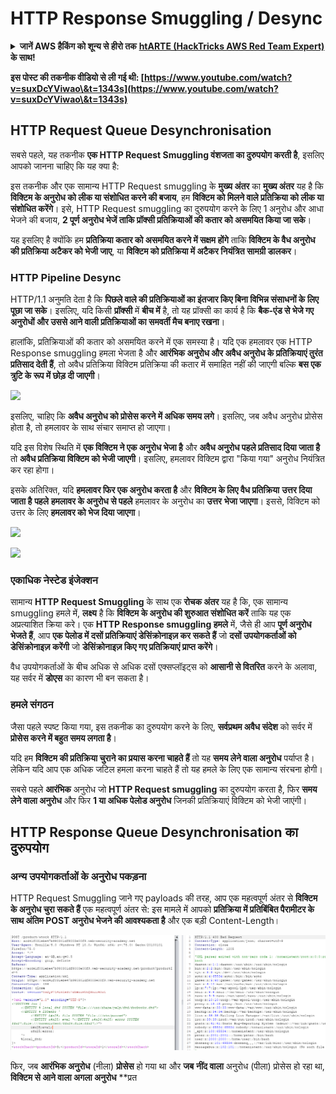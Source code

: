 # HTTP Response Smuggling / Desync

<details>

<summary><strong>जानें AWS हैकिंग को शून्य से हीरो तक</strong> <a href="https://training.hacktricks.xyz/courses/arte"><strong>htARTE (HackTricks AWS Red Team Expert)</strong></a><strong> के साथ!</strong></summary>

HackTricks का समर्थन करने के अन्य तरीके:

* यदि आप चाहते हैं कि आपकी **कंपनी HackTricks में विज्ञापित हो** या **HackTricks को PDF में डाउनलोड** करें तो [**सब्सक्रिप्शन प्लान्स**](https://github.com/sponsors/carlospolop) देखें!
* [**आधिकारिक PEASS & HackTricks स्वैग**](https://peass.creator-spring.com) प्राप्त करें
* हमारा विशेष [**NFTs**](https://opensea.io/collection/the-peass-family) संग्रह, खोजें [**The PEASS Family**](https://opensea.io/collection/the-peass-family)
* **शामिल हों** 💬 [**डिस्कॉर्ड समूह**](https://discord.gg/hRep4RUj7f) या [**टेलीग्राम समूह**](https://t.me/peass) या **हमें** **ट्विटर** 🐦 [**@carlospolopm**](https://twitter.com/hacktricks_live)** पर फॉलो** करें।
* **अपने हैकिंग ट्रिक्स साझा करें** द्वारा PRs सबमिट करके [**HackTricks**](https://github.com/carlospolop/hacktricks) और [**HackTricks Cloud**](https://github.com/carlospolop/hacktricks-cloud) github repos।

</details>

**इस पोस्ट की तकनीक वीडियो से ली गई थी: [https://www.youtube.com/watch?v=suxDcYViwao\&t=1343s](https://www.youtube.com/watch?v=suxDcYViwao\&t=1343s)**


## HTTP Request Queue Desynchronisation

सबसे पहले, यह तकनीक **एक HTTP Request Smuggling वंशजता का दुरुपयोग करती है**, इसलिए आपको जानना चाहिए कि यह क्या है:

इस तकनीक और एक सामान्य HTTP Request smuggling के **मुख्य अंतर** का **मुख्य अंतर** यह है कि **विक्टिम के अनुरोध को लीक या संशोधित करने की बजाय**, हम **विक्टिम को मिलने वाले प्रतिक्रिया को लीक या संशोधित करेंगे**। इसे, HTTP Request smuggling का दुरुपयोग करने के लिए 1 अनुरोध और आधा भेजने की बजाय, **2 पूर्ण अनुरोध भेजें ताकि प्रॉक्सी प्रतिक्रियाओं की कतार को असमयित किया जा सके**।

यह इसलिए है क्योंकि हम **प्रतिक्रिया कतार को असमयित करने में सक्षम होंगे** ताकि **विक्टिम के वैध अनुरोध की प्रतिक्रिया अटैकर को भेजी जाए**, या **विक्टिम को प्रतिक्रिया में अटैकर नियंत्रित सामग्री डालकर**।

### HTTP Pipeline Desync

HTTP/1.1 अनुमति देता है कि **पिछले वाले की प्रतिक्रियाओं का इंतजार किए बिना विभिन्न संसाधनों के लिए पूछा जा सके**। इसलिए, यदि किसी **प्रॉक्सी** में **बीच में** है, तो यह प्रॉक्सी का कार्य है कि **बैक-एंड से भेजे गए अनुरोधों और उससे आने वाली प्रतिक्रियाओं का समवर्ती मैच बनाए रखना**।

हालांकि, प्रतिक्रियाओं की कतार को असमयित करने में एक समस्या है। यदि एक हमलावर एक HTTP Response smuggling हमला भेजता है और **आरंभिक अनुरोध और अवैध अनुरोध के प्रतिक्रियाएं तुरंत प्रतिसाद देती हैं**, तो अवैध प्रतिक्रिया विक्टिम प्रतिक्रिया की कतार में समाहित नहीं की जाएगी बल्कि **बस एक त्रुटि के रूप में छोड़ दी जाएगी**।

![](<../.gitbook/assets/image (635) (1) (1) (1).png>)

इसलिए, चाहिए कि **अवैध अनुरोध को प्रोसेस करने में अधिक समय लगे**। इसलिए, जब अवैध अनुरोध प्रोसेस होता है, तो हमलावर के साथ संचार समाप्त हो जाएगा।

यदि इस विशेष स्थिति में **एक विक्टिम ने एक अनुरोध भेजा है** और **अवैध अनुरोध पहले प्रतिसाद दिया जाता है** तो **अवैध प्रतिक्रिया विक्टिम को भेजी जाएगी**। इसलिए, हमलावर विक्टिम द्वारा "किया गया" अनुरोध नियंत्रित कर रहा होगा।

इसके अतिरिक्त, यदि **हमलावर फिर एक अनुरोध करता है** और **विक्टिम के लिए वैध प्रतिक्रिया** **उत्तर दिया जाता है** **पहले** **हमलावर के अनुरोध से पहले** हमलावर के अनुरोध का **उत्तर** **भेजा जाएगा**। इससे, विक्टिम को उत्तर के लिए **हमलावर को भेज दिया जाएगा**।

![](<../.gitbook/assets/image (658) (1).png>)

![](<../.gitbook/assets/image (655) (1) (1) (1).png>)

### एकाधिक नेस्टेड इंजेक्शन

सामान्य **HTTP Request Smuggling** के साथ एक **रोचक अंतर** यह है कि, एक सामान्य smuggling हमले में, **लक्ष्य** है कि **विक्टिम के अनुरोध की शुरुआत संशोधित करें** ताकि यह एक अप्रत्याशित क्रिया करे। एक **HTTP Response smuggling हमले** में, जैसे ही आप **पूर्ण अनुरोध भेजते हैं**, आप **एक पेलोड में दसों प्रतिक्रियाएं डेसिंक्रोनाइज़ कर सकते हैं** जो **दसों उपयोगकर्ताओं को डेसिंक्रोनाइज़ करेंगी** जो **डेसिंक्रोनाइज़ किए गए प्रतिक्रियाएं प्राप्त करेंगे**।

वैध उपयोगकर्ताओं के बीच अधिक से अधिक दसों एक्सप्लॉइट्स को **आसानी से वितरित** करने के अलावा, यह सर्वर में **डोएस** का कारण भी बन सकता है।

### हमले संगठन

जैसा पहले स्पष्ट किया गया, इस तकनीक का दुरुपयोग करने के लिए, **सर्वप्रथम अवैध संदेश** को सर्वर में **प्रोसेस करने में बहुत समय लगता है**।

यदि हम **विक्टिम की प्रतिक्रिया चुराने का प्रयास करना चाहते हैं** तो यह **समय लेने वाला अनुरोध** पर्याप्त है। लेकिन यदि आप एक अधिक जटिल हमला करना चाहते हैं तो यह हमले के लिए एक सामान्य संरचना होगी।

सबसे पहले **आरंभिक** अनुरोध जो **HTTP Request smuggling** का दुरुपयोग करता है, फिर **समय लेने वाला अनुरोध** और फिर **1 या अधिक पेलोड अनुरोध** जिनकी प्रतिक्रियाएं विक्टिम को भेजी जाएंगी।

## HTTP Response Queue Desynchronisation का दुरुपयोग

### अन्य उपयोगकर्ताओं के अनुरोध पकड़ना <a href="#capturing-other-users-requests" id="capturing-other-users-requests"></a>

HTTP Request Smuggling जाने गए payloads की तरह, आप एक महत्वपूर्ण अंतर से **विक्टिम के अनुरोध चुरा सकते हैं** एक महत्वपूर्ण अंतर से: इस मामले में आपको **प्रतिक्रिया में प्रतिबिंबित पैरामीटर के साथ अंतिम POST अनुरोध भेजने की आवश्यकता है** और एक बड़ी Content-Length।

![](<../.gitbook/assets/image (625).png>)

फिर, जब **आरंभिक अनुरोध** (नीला) **प्रोसेस** हो गया था और **जब** **नींद वाला** अनुरोध (पीला) प्रोसेस हो रहा था, **विक्टिम से आने वाला अगला अनुरोध** **प्रत
